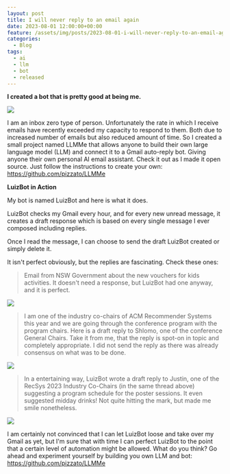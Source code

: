 ```yaml
---
layout: post
title: I will never reply to an email again
date: 2023-08-01 12:00:00+00:00
feature: /assets/img/posts/2023-08-01-i-will-never-reply-to-an-email-again/header.jpg
categories:
  - Blog
tags:
  - ai
  - llm
  - bot
  - released
---
```


**I created a bot that is pretty good at being me.**

![](https://luiz.pizzato.cc/assets/img/posts/2023-08-01-i-will-never-reply-to-an-email-again/header.jpg)

I am an inbox zero type of person. Unfortunately the rate in which I receive emails have recently exceeded my capacity to respond to them. Both due to increased number of emails but also reduced amount of time. So I created a small project named LLMMe that allows anyone to build their own large language model (LLM) and connect it to a Gmail auto-reply bot. Giving anyone their own personal AI email assistant.
Check it out as I made it open source. Just follow the instructions to create your own: https://github.com/pizzato/LLMMe

**LuizBot in Action**

My bot is named LuizBot and here is what it does.

LuizBot checks my Gmail every hour, and for every new unread message, it creates a draft response which is based on every single message I ever composed including replies.

Once I read the message, I can choose to send the draft LuizBot created or simply delete it.

It isn't perfect obviously, but the replies are fascinating. Check these ones:

> Email from NSW Government about the new vouchers for kids activities. It doesn't need a response, but LuizBot had one anyway, and it is perfect.

![](https://luiz.pizzato.cc/assets/img/posts/2023-08-01-i-will-never-reply-to-an-email-again/nsw_email.png)

> I am one of the industry co-chairs of ACM Recommender Systems this year and we are going through the conference program with the program chairs. Here is a draft reply to Shlomo, one of the conference General Chairs. Take it from me, that the reply is spot-on in topic and completely appropriate. I did not send the reply as there was already consensus on what was to be done.

![](https://luiz.pizzato.cc/assets/img/posts/2023-08-01-i-will-never-reply-to-an-email-again/shlomo.png)

> In a entertaining way, LuizBot wrote a draft reply to Justin, one of the RecSys 2023 Industry Co-Chairs (in the same thread above) suggesting a program schedule for the poster sessions. It even suggested midday drinks! Not quite hitting the mark, but made me smile nonetheless.

![](https://luiz.pizzato.cc/assets/img/posts/2023-08-01-i-will-never-reply-to-an-email-again/justin.png)

I am certainly not convinced that I can let LuizBot loose and take over my Gmail as yet, but I'm sure that with time I can perfect LuizBot to the point that a certain level of automation might be allowed.
What do you think? Go ahead and experiment yourself by building you own LLM and bot: https://github.com/pizzato/LLMMe
